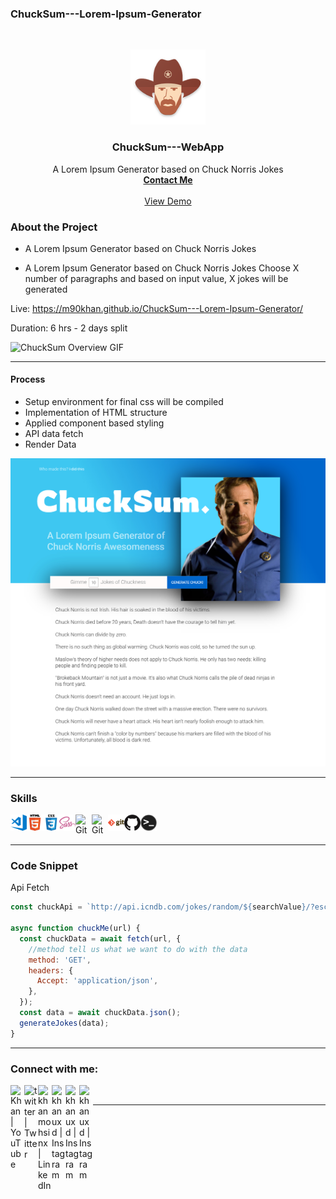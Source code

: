 ### ChuckSum---Lorem-Ipsum-Generator

<br />
<p align="center">
  <a href="https://m90khan.github.io/ChuckSum---Lorem-Ipsum-Generator/">
    <img src="./img/favicon.png" alt="Logo" width="120" height="120">
  </a>

  <h3 align="center">ChuckSum---WebApp  </h3>

  <p align="center">
A Lorem Ipsum Generator based on Chuck Norris Jokes
<br />
    <a href="m90khan@gmail.com"><strong>Contact Me</strong></a>
    <br />
    <br />
    <a href="https://m90khan.github.io/ChuckSum---Lorem-Ipsum-Generator/">View Demo</a>
    
   </p>
</p>

### About the Project

- A Lorem Ipsum Generator based on Chuck Norris Jokes

- A Lorem Ipsum Generator based on Chuck Norris Jokes Choose X number of paragraphs and based on input value, X jokes will be generated

Live: https://m90khan.github.io/ChuckSum---Lorem-Ipsum-Generator/

Duration: 6 hrs - 2 days split

![ChuckSum Overview GIF](https://github.com/m90khan/ChuckSum---Lorem-Ipsum-Generator/blob/master/img/chucksum.gif)

---

#### Process

- Setup environment for final css will be compiled
- Implementation of HTML structure
- Applied component based styling
- API data fetch
- Render Data

<img src="./img/overview.jpg">

---

### Skills

[<img align="left" alt="Visual Studio Code" width="26px" src="https://raw.githubusercontent.com/github/explore/80688e429a7d4ef2fca1e82350fe8e3517d3494d/topics/visual-studio-code/visual-studio-code.png" />][youtube]
[<img align="left" alt="HTML5" width="26px" src="https://raw.githubusercontent.com/github/explore/80688e429a7d4ef2fca1e82350fe8e3517d3494d/topics/html/html.png" />][youtube]
[<img align="left" alt="CSS3" width="26px" src="https://raw.githubusercontent.com/github/explore/80688e429a7d4ef2fca1e82350fe8e3517d3494d/topics/css/css.png" />][youtube]
[<img align="left" alt="Sass" width="26px" src="https://raw.githubusercontent.com/github/explore/80688e429a7d4ef2fca1e82350fe8e3517d3494d/topics/sass/sass.png" />][youtube]
[<img align="left" alt="Git" width="26px" src="https://www.w3schools.com/whatis/img_js.png" />][youtube]
[<img align="left" alt="Git" width="26px" src="https://greensock.com/uploads/set_resources_4/84c1e40ea0e759e3f1505eb1788ddf3c_greensock-logo.svg" />][youtube]
[<img align="left" alt="Git" width="26px" src="https://raw.githubusercontent.com/github/explore/80688e429a7d4ef2fca1e82350fe8e3517d3494d/topics/git/git.png" />][youtube]
[<img align="left" alt="GitHub" width="26px" src="https://raw.githubusercontent.com/github/explore/78df643247d429f6cc873026c0622819ad797942/topics/github/github.png" />][youtube]
[<img align="left" alt="Terminal" width="26px" src="https://raw.githubusercontent.com/github/explore/80688e429a7d4ef2fca1e82350fe8e3517d3494d/topics/terminal/terminal.png" />][youtube]
<br />
<br />

---

### Code Snippet

Api Fetch

```javascript
const chuckApi = `http://api.icndb.com/jokes/random/${searchValue}/?escape=javascript`;

async function chuckMe(url) {
  const chuckData = await fetch(url, {
    //method tell us what we want to do with the data
    method: 'GET',
    headers: {
      Accept: 'application/json',
    },
  });
  const data = await chuckData.json();
  generateJokes(data);
}
```

---

### Connect with me:

[<img align="left" alt="Khan | YouTube" width="22px" src="https://cdn.jsdelivr.net/npm/simple-icons@v3/icons/youtube.svg" />][youtube]

[<img align="left" alt="twitter | Twitter" width="22px" src="https://cdn.jsdelivr.net/npm/simple-icons@v3/icons/twitter.svg" />][twitter]
[<img align="left" alt="khanmohsinx | LinkedIn" width="22px" src="https://cdn.jsdelivr.net/npm/simple-icons@v3/icons/linkedin.svg" />][linkedin]
[<img align="left" alt="khanuxd | Instagram" width="22px" src="https://cdn.jsdelivr.net/npm/simple-icons@v3/icons/instagram.svg" />][instagram]
[<img align="left" alt="khanuxd | Instagram" width="22px" src="https://cdn.jsdelivr.net/npm/simple-icons@3.13.0/icons/behance.svg" />][behance]
[<img align="left" alt="khanuxd | Instagram" width="22px" src="https://cdn.jsdelivr.net/npm/simple-icons@3.13.0/icons/dribbble.svg" />][dribble]
<br />

---

[youtube]: https://www.youtube.com/channel/UC96rVfdTKsjZpREnH6CaCOw
[twitter]: https://twitter.com/m90khan
[linkedin]: https://www.linkedin.com/in/uxdkhan
[instagram]: https://www.instagram.com/uxd.khan/
[behance]: https://www.behance.net/Khan_Mohsin
[dribble]: https://dribbble.com/uxdkhan
